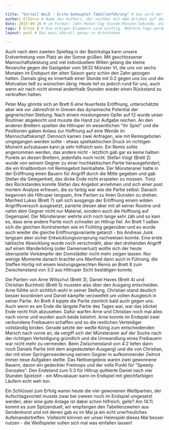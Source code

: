 ```yaml
---

title: "Vorteil Weiß - Erste behauptet Tabellenführung" # das wird der Titel der Seite, am besten in Anführungszeichen (z.B. wenn er Sonderzeichen enthält)
author: ElZorro # Name des Authors, der nachher mit dem Artikel auf der Seite angezeigt wird; das ist unabhängig vom github-Benutzernamen
date: 2015-09-26 # im Format: Jahr-Monat-Tag Stunde:Minute:Sekunde, die Uhrzeit ist optional
tags: [ Erste ] # Die eckigen Klammern sind wichtig. Mehrere Tags werden durch Kommas separiert
layout: post # Das muss überall genau so drinstehen

---
```

Auch nach dem zweiten Spieltag in der Bezirksliga kann unsere Erstvertretung vom Platz an der Sonne grüßen. Mit geschlossener Mannschaftsleistung und viel individuellem Willen gelang die kleine Revanche gegen die Gastgeber vom SK32 Münster VI, die uns vor sechs Monaten im Endspurt der alten Saison ganz schön den Zahn gezogen hatten. Damals ging es innerhalb einer Stunde mit 0:2 gegen uns los und die Motivation ließ zu wünschen übrig. Heute lief es jedoch rund für uns, auch wenn wir nach nicht einmal anderthalb Stunden wieder einen Rückstand zu verkraften hatten.

Peter May gönnte sich an Brett 6 eine feuerfeste Eröffnung, unterschätzte aber wie vor Jahresfrist in Greven das dynamische Potential der gegnerischen Stellung. Nach einem misslungenen Opfer auf f2 wurde unser Routinier abgekocht und musste die Hand zur Aufgabe reichen. An den anderen Brettern spielten die Hiltruper im wesentlichen "ihr Spiel" und die Positionen gaben Anlass zur Hoffnung auf eine Wende im Mannschaftskampf. Dennoch kamen zwei Anfragen, wie mit Remisgeboten umgegangen werden sollte - etwas spieltaktischen Druck im richtigen Moment aufzubauen kann ja sehr hilfreich sein. Ein Remis sollte angenommen werden, das andere nicht - letztlich gab gar es keine halben Punkte an diesen Brettern, jedenfalls noch nicht. Stefan Voigt (Brett 2) wurde von seinem Gegner zu einer hochtaktischen Partie herausgefordert, die ein Knallbonbon mit Remisgebot beinhaltete. Der Münsteraner hatte in der Eröffnung einen Bauern für Angriff durch die Mitte gegeben und gab Stefan die Gelegenheit, das dicke Ende nicht erspielen zu müssen. Trotz des Rückstandes konnte Stefan das Angebot annehmen und sich einer post mortem Analyse erfreuen, die so farbig war wie die Partie selbst. Danach begannen die Hiltruper langsam, ihre Partien zu ihren Gunsten zu drehen. Manfred Lukas (Brett 7) sah sich ausgangs der Eröffnung einem wilden Angriffsversuch ausgesetzt, parierte diesen aber mit all seiner Routine und nahm dem Gegner nicht nur Material, sondern auch die Hoffnung auf Gegenspiel. Der Münsteraner wehrte sich noch lange sehr zäh und so kam es, dass eine andere Partie noch schneller an Hiltrup fiel. An Brett 1 saßen sich die gleichen Kontrahenten wie im Frühling gegenüber und es wurde auch wieder die gleiche Eröffnungsvariante getanzt - bis Andreas Junk langsam aber sicher Entwicklungsvorsprung nachweisen konnte. Eine erste taktische Abwicklung wurde noch verschmäht, aber den drohenden Angriff auf einen Wanderkönig (oder Damenverlust) wollte sich der heute überspielte Vorkämpfer der Domstädter nicht mehr zeigen lassen. Nur wenige Momente danach brachte uns Manfred dann auch in Führung, die Steffen Hortig mit einem leistungsgerechten Remis an Brett 8 zum Zwischenstand von 3:2 aus Hiltruper Sicht bestätigen konnte.

Die Partien von Arne Wiltschut (Brett 3), Daniel Haves (Brett 4) und Christian Buchholz (Brett 5) mussten also über den Ausgang entscheiden. Arne fühlte sich sichtlich wohl in seiner Stellung, Christian stand deutlich besser koordiniert und Daniel kämpfte verzweifelt um vollen Ausgleich in seiner Partie. An Brett 4 kippte die Partie ziemlich bald auch gegen uns. Auch wenn es am Ende die längste Partie des Tages war, war das (dicke) Ende recht früh abzusehen. Dafür warfen Arne und Christian noch mal alles nach vorne und wurden auch beide belohnt. Arne konnte im Endspiel zwei verbundene Freibauern schaffen und so die restlichen Verteidiger vollständig binden. Gerade setzte der weiße König zum entscheidenden Marsch nach vorne an, da vergiff sich der Münsteraner auf der Suche nach der richtigen Verteidigung gründlich und die Umwandlung eines Freibauern war nicht mehr zu vermeiden. Beim Zwischenstand von 4:2 liefen dann noch Daniels Partie (mit dem angedeuteten Ausgang) und die von Christian, der mit einer Springerwanderung seinem Gegner in aufkommender Zeitnot immer neue Aufgaben stellte. Das Nettoergebnis waren zwei gewonnene Bauern, davon ein gedeckter Freimops und der volle Punkt für "Speedy Gonzales". Den Endstand zum 5:3 für Hiltrup quittierte Daniel nach vier Stunden Spielzeit - ein Minusbauer kann im Endspiel mit gleichfarbigen Läufern echt weh tun.

Ein Schlüssel zum Erfolg waren heute die vier gewonenen Weißpartien, der Aufschlagsvorteil musste zwar bei zweien noch im Endspiel umgesetzt werden, aber eine gute Anlage ist dabei schon hilfreich, gelle? Am 14.11. kommt es zum Spitzenduell, wir empfangen den Tabellenzweiten aus Sendenhorst und mit denen gab es im Mai ja ein echt unerfreuliches Aufeinandertreffen. Vielleicht können wir unser Heimspiel dieses Mal besser nutzen - die Weißspieler sollen sich mal was einfallen lassen!
